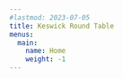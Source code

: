 ```yaml
---
#lastmod: 2023-07-05
title: Keswick Round Table
menus:
  main:
    name: Home
    weight: -1
---
```

